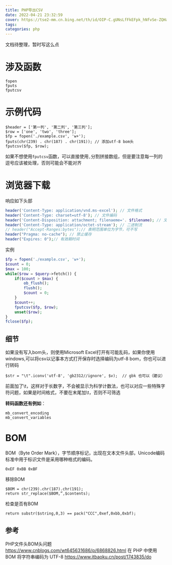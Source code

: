 ```yaml
---
title: PHP导出CSV
date: 2022-04-21 23:32:59
cover: https://tse2-mm.cn.bing.net/th/id/OIP-C.gUNsLfFkEFpk_hNfvSe-ZQHaHa?pid=ImgDet&rs=1
tags:
categories: php
---
```


文档待整理，暂时写这么点

# 涉及函数

```
fopen
fputs
fputcsv
```

<!-- more -->

# 示例代码

```
$header = ['第一列', '第二列', '第三列'];
$row = ['one', 'two', 'three'];
$fp = fopen('./example.csv', 'w+');
fputs(chr(239) . chr(187) . chr(191)); // 添加utf-8 bom头
fputcsv($fp, $row);
```

如果不想使用`fputcsv`函数，可以直接使用`,`分割拼接数组，但是要注意每一列的逗号应该被处理，否则可能会不能对齐

# 浏览器下载

响应如下头部

```php
header('Content-Type: application/vnd.ms-excel'); // 文件格式
header('Content-Type: charset=utf-8'); // 文件编码
header('Content-Disposition: attachment; filenaeme='. $filename); // 文件名
header('Content-Type: application/octet-stream'); // 二进制流
// header("Accept-Ranges:bytes");// 表明范围单位为字节，可不写
header("Pragma: no-cache"); // 禁止缓存
header("Expires: 0");// 有效期时间
```

实例

```php
$fp = fopen('./example.csv', 'w+');
$count = 0;
$max = 100;
while($row = $query->fetch()) {
	if($count > $max) {
		ob_flush();
		flush();
		$count = 0;
	}
	$count++;
	fputcsv($fp, $row);
	unset($row);
}
fclose($fp);
```



## 细节

如果没有写入bom头，则使用Microsoft Excel打开有可能乱码，如果你使用windows,可以将csv以记事本方式打开保存时选择编码为utf-8 bom，你也可以进行转码

```
$str = "\t".iconv('utf-8', 'gb2312//ignore', $v);  // gbk 也可以（建议）
```

前面加了\t，这样对于长数字，不会被显示为科学计数法，也可以对应一些特殊字符问题，如果是时间格式，不要在末尾加\t，否则不可筛选

**转码函数还有例如**：

```
mb_convert_encoding
mb_convert_variables
```

# BOM

BOM（Byte Order Mark），字节顺序标记，出现在文本文件头部，Unicode编码标准中用于标识文件是采用哪种格式的编码。

```
0xEF 0xBB 0xBF
```

移除BOM

```
$BOM = chr(239).chr(187).chr(191);
return str_replace($BOM,”,$contents);
```

检查是否有BOM

```
return substr($string,0,3) == pack("CCC",0xef,0xbb,0xbf);
```

## 参考

PHP文件头BOM头问题  https://www.cnblogs.com/wt645631686/p/6868826.html
在 PHP 中使用 BOM 将字符串编码为 UTF-8 https://www.itbaoku.cn/post/1743835/do